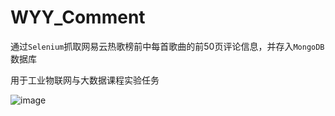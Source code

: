 # WYY_Comment
通过`Selenium`抓取网易云热歌榜前中每首歌曲的前50页评论信息，并存入`MongoDB`数据库

用于工业物联网与大数据课程实验任务

![image](https://github.com/FrostN0v0/WYY_Comment//comment_cloud/笼.png "词云图示例")
